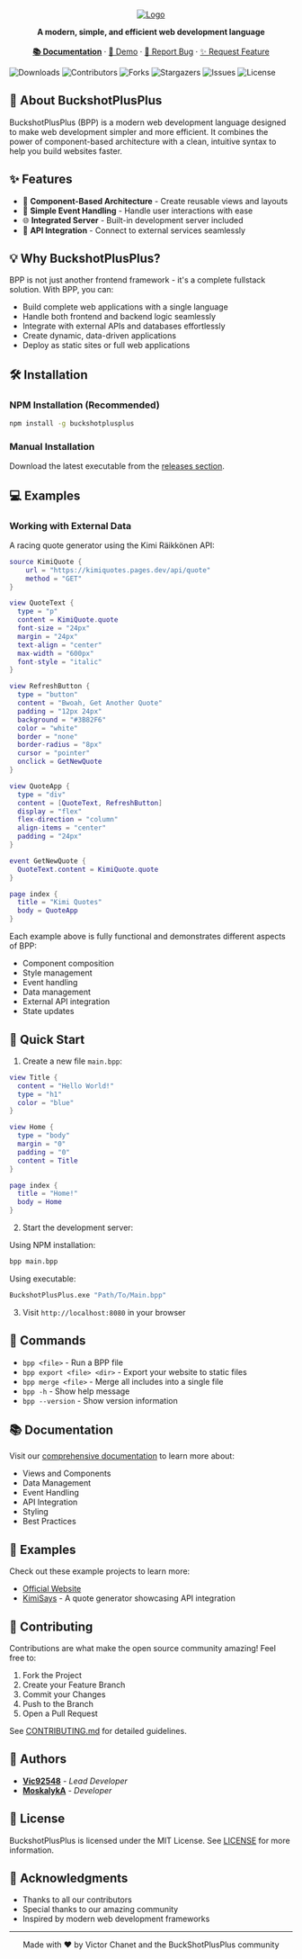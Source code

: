 <br/>
<p align="center">
  <a href="https://github.com/BuckshotPlusPlus/BuckshotPlusPlus">
    <img src="https://i.imgur.com/MvYk4FB.png" alt="Logo">
  </a>

  <p align="center">
    <strong>A modern, simple, and efficient web development language</strong>
    <br/>
    <br/>
    <a href="https://bpp.gitbook.io/buckshot++/"><strong>📚 Documentation</strong></a>
    ·
    <a href="https://github.com/BuckshotPlusPlus/Official-Website">🎯 Demo</a>
    ·
    <a href="https://github.com/BuckshotPlusPlus/BuckshotPlusPlus/issues">🐛 Report Bug</a>
    ·
    <a href="https://github.com/BuckshotPlusPlus/BuckshotPlusPlus/pulls">✨ Request Feature</a>
  </p>
</p>

![Downloads](https://img.shields.io/github/downloads/BuckshotPlusPlus/BuckshotPlusPlus/total) ![Contributors](https://img.shields.io/github/contributors/BuckshotPlusPlus/BuckshotPlusPlus?color=dark-green) ![Forks](https://img.shields.io/github/forks/BuckshotPlusPlus/BuckshotPlusPlus?style=social) ![Stargazers](https://img.shields.io/github/stars/BuckshotPlusPlus/BuckshotPlusPlus?style=social) ![Issues](https://img.shields.io/github/issues/BuckshotPlusPlus/BuckshotPlusPlus) ![License](https://img.shields.io/github/license/BuckshotPlusPlus/BuckshotPlusPlus)

## 🚀 About BuckshotPlusPlus

BuckshotPlusPlus (BPP) is a modern web development language designed to make web development simpler and more efficient. It combines the power of component-based architecture with a clean, intuitive syntax to help you build websites faster.

## ✨ Features

- 🎨 **Component-Based Architecture** - Create reusable views and layouts
- 🎯 **Simple Event Handling** - Handle user interactions with ease
- 🌐 **Integrated Server** - Built-in development server included
- 🔌 **API Integration** - Connect to external services seamlessly

## 💡 Why BuckshotPlusPlus?

BPP is not just another frontend framework - it's a complete fullstack solution. With BPP, you can:

- Build complete web applications with a single language
- Handle both frontend and backend logic seamlessly
- Integrate with external APIs and databases effortlessly
- Create dynamic, data-driven applications
- Deploy as static sites or full web applications

## 🛠️ Installation

### NPM Installation (Recommended)
```bash
npm install -g buckshotplusplus
```

### Manual Installation
Download the latest executable from the [releases section](https://github.com/BuckshotPlusPlus/BuckshotPlusPlus/releases).

## 💻 Examples

### Working with External Data
A racing quote generator using the Kimi Räikkönen API:

```lua
source KimiQuote {
    url = "https://kimiquotes.pages.dev/api/quote"
    method = "GET"
}

view QuoteText {
  type = "p"
  content = KimiQuote.quote
  font-size = "24px"
  margin = "24px"
  text-align = "center"
  max-width = "600px"
  font-style = "italic"
}

view RefreshButton {
  type = "button"
  content = "Bwoah, Get Another Quote"
  padding = "12px 24px"
  background = "#3B82F6"
  color = "white"
  border = "none"
  border-radius = "8px"
  cursor = "pointer"
  onclick = GetNewQuote
}

view QuoteApp {
  type = "div"
  content = [QuoteText, RefreshButton]
  display = "flex"
  flex-direction = "column"
  align-items = "center"
  padding = "24px"
}

event GetNewQuote {
  QuoteText.content = KimiQuote.quote
}

page index {
  title = "Kimi Quotes"
  body = QuoteApp
}
```

Each example above is fully functional and demonstrates different aspects of BPP:
- Component composition
- Style management
- Event handling
- Data management
- External API integration
- State updates

## 📖 Quick Start

1. Create a new file `main.bpp`:

```lua
view Title {
  content = "Hello World!"
  type = "h1"
  color = "blue"
}

view Home {
  type = "body"
  margin = "0"
  padding = "0"
  content = Title
}

page index {
  title = "Home!"
  body = Home
}
```

2. Start the development server:

Using NPM installation:
```bash
bpp main.bpp
```

Using executable:
```bash
BuckshotPlusPlus.exe "Path/To/Main.bpp"
```

3. Visit `http://localhost:8080` in your browser

## 🔧 Commands

- `bpp <file>` - Run a BPP file
- `bpp export <file> <dir>` - Export your website to static files
- `bpp merge <file>` - Merge all includes into a single file
- `bpp -h` - Show help message
- `bpp --version` - Show version information

## 📚 Documentation

Visit our [comprehensive documentation](https://doc.bpplang.com) to learn more about:

- Views and Components
- Data Management
- Event Handling
- API Integration
- Styling
- Best Practices

## 🌟 Examples

Check out these example projects to learn more:

- [Official Website](https://github.com/BuckshotPlusPlus/Official-Website)
- [KimiSays](https://github.com/Vic92548/KimiSays) - A quote generator showcasing API integration

## 🤝 Contributing

Contributions are what make the open source community amazing! Feel free to:

1. Fork the Project
2. Create your Feature Branch
3. Commit your Changes
4. Push to the Branch
5. Open a Pull Request

See [CONTRIBUTING.md](CONTRIBUTING.md) for detailed guidelines.

## 👥 Authors

- **[Vic92548](https://github.com/Vic92548)** - _Lead Developer_
- **[MoskalykA](https://github.com/MoskalykA)** - _Developer_

## 📄 License

BuckshotPlusPlus is licensed under the MIT License. See [LICENSE](LICENSE) for more information.

## 💫 Acknowledgments

- Thanks to all our contributors
- Special thanks to our amazing community
- Inspired by modern web development frameworks

---
<p align="center">Made with ❤️ by Victor Chanet and the BuckShotPlusPlus community</p>